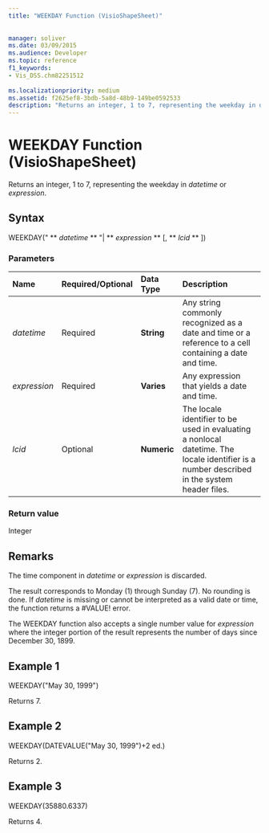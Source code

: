 ```yaml
---
title: "WEEKDAY Function (VisioShapeSheet)"
 
 
manager: soliver
ms.date: 03/09/2015
ms.audience: Developer
ms.topic: reference
f1_keywords:
- Vis_DSS.chm82251512
 
ms.localizationpriority: medium
ms.assetid: f2625ef8-3bdb-5a8d-48b9-149be0592533
description: "Returns an integer, 1 to 7, representing the weekday in datetime or expression."
---
```


# WEEKDAY Function (VisioShapeSheet)

Returns an integer, 1 to 7, representing the weekday in  _datetime_ or  _expression_.
  
## Syntax

WEEKDAY(" ** *datetime* ** "| ** *expression* ** [, ** *lcid* ** ]) 
  
### Parameters

|**Name**|**Required/Optional**|**Data Type**|**Description**|
|:-----|:-----|:-----|:-----|
| _datetime_ <br/> |Required  <br/> |**String** <br/> | Any string commonly recognized as a date and time or a reference to a cell containing a date and time. |
| _expression_ <br/> |Required  <br/> |**Varies** <br/> |Any expression that yields a date and time. |
| _lcid_ <br/> |Optional  <br/> |**Numeric** <br/> |The locale identifier to be used in evaluating a nonlocal datetime. The locale identifier is a number described in the system header files. |
   
### Return value

Integer
  
## Remarks

The time component in  _datetime_ or  _expression_ is discarded. 
  
The result corresponds to Monday (1) through Sunday (7). No rounding is done. If  _datetime_ is missing or cannot be interpreted as a valid date or time, the function returns a #VALUE! error. 
  
The WEEKDAY function also accepts a single number value for  _expression_ where the integer portion of the result represents the number of days since December 30, 1899. 
  
## Example 1

WEEKDAY("May 30, 1999")
  
Returns 7.
  
## Example 2

WEEKDAY(DATEVALUE("May 30, 1999")+2 ed.)
  
Returns 2.
  
## Example 3

WEEKDAY(35880.6337)
  
Returns 4.
  

